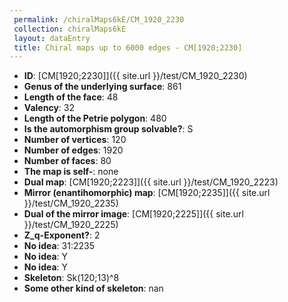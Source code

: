 ```yaml
--- 
 permalink: /chiralMaps6kE/CM_1920_2230 
 collection: chiralMaps6kE
 layout: dataEntry
 title: Chiral maps up to 6000 edges - CM[1920;2230]
---
```


- **ID**: [CM[1920;2230]]({{ site.url }}/test/CM_1920_2230)
- **Genus of the underlying surface**: 861
- **Length of the face**: 48
- **Valency**: 32
- **Length of the Petrie polygon**: 480
- **Is the automorphism group solvable?**: S
- **Number of vertices**: 120
- **Number of edges**: 1920
- **Number of faces**: 80
- **The map is self-**: none
- **Dual map**: [CM[1920;2223]]({{ site.url }}/test/CM_1920_2223)
- **Mirror (enantihomorphic) map**: [CM[1920;2235]]({{ site.url }}/test/CM_1920_2235)
- **Dual of the mirror image**: [CM[1920;2225]]({{ site.url }}/test/CM_1920_2225)
- **Z_q-Exponent?**: 2
- **No idea**:  31:2235
- **No idea**: Y
- **No idea**: Y
- **Skeleton**: Sk(120;13)^8
- **Some other kind of skeleton**: nan
